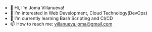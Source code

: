 - 👋 Hi, I’m Joma Villanueva!
- 👀 I’m interested in Web Development, Cloud Technology(DevOps)
- 🌱 I’m currently learning Bash Scripting and CI/CD
- 📫 How to reach me: villanueva.joma@gmail.com

<!---
crimsonherb/crimsonherb is a ✨ special ✨ repository because its `README.md` (this file) appears on your GitHub profile.
You can click the Preview link to take a look at your changes.
--->
